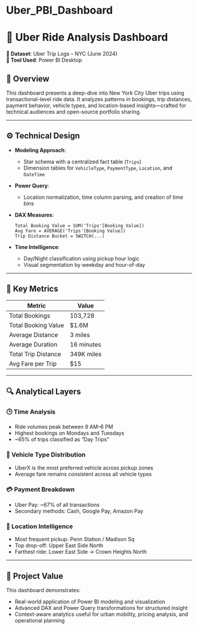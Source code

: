 # Uber_PBI_Dashboard




# 🚗 Uber Ride Analysis Dashboard  
**📅 Dataset**: Uber Trip Logs – NYC (June 2024)  
**🔧 Tool Used**: Power BI Desktop

## 📌 Overview  
This dashboard presents a deep-dive into New York City Uber trips using transactional-level ride data. It analyzes patterns in bookings, trip distances, payment behavior, vehicle types, and location-based insights—crafted for technical audiences and open-source portfolio sharing.

---

## ⚙️ Technical Design  

- **Modeling Approach**:  
  - Star schema with a centralized fact table (`Trips`)  
  - Dimension tables for `VehicleType`, `PaymentType`, `Location`, and `DateTime`  

- **Power Query**:  
  - Location normalization, time column parsing, and creation of time bins  

- **DAX Measures**:
  ```DAX
  Total Booking Value = SUM('Trips'[Booking Value])  
  Avg Fare = AVERAGE('Trips'[Booking Value])  
  Trip Distance Bucket = SWITCH(...)
  ```

- **Time Intelligence**:  
  - Day/Night classification using pickup hour logic  
  - Visual segmentation by weekday and hour-of-day  

---

## 🔢 Key Metrics  

| Metric               | Value      |
|----------------------|------------|
| Total Bookings       | 103,728    |
| Total Booking Value  | $1.6M      |
| Average Distance     | 3 miles    |
| Average Duration     | 16 minutes |
| Total Trip Distance  | 349K miles |
| Avg Fare per Trip    | $15        |

---

## 🔍 Analytical Layers  

### 🕒 Time Analysis  
- Ride volumes peak between 9 AM–6 PM  
- Highest bookings on Mondays and Tuesdays  
- ~65% of trips classified as “Day Trips”

### 🚗 Vehicle Type Distribution  
- UberX is the most preferred vehicle across pickup zones  
- Average fare remains consistent across all vehicle types

### 💳 Payment Breakdown  
- Uber Pay: ~67% of all transactions  
- Secondary methods: Cash, Google Pay, Amazon Pay

### 📍 Location Intelligence  
- Most frequent pickup: Penn Station / Madison Sq  
- Top drop-off: Upper East Side North  
- Farthest ride: Lower East Side → Crown Heights North

---

## 💼 Project Value  
This dashboard demonstrates:
- Real-world application of Power BI modeling and visualization  
- Advanced DAX and Power Query transformations for structured insight  
- Context-aware analytics useful for urban mobility, pricing analysis, and operational planning




